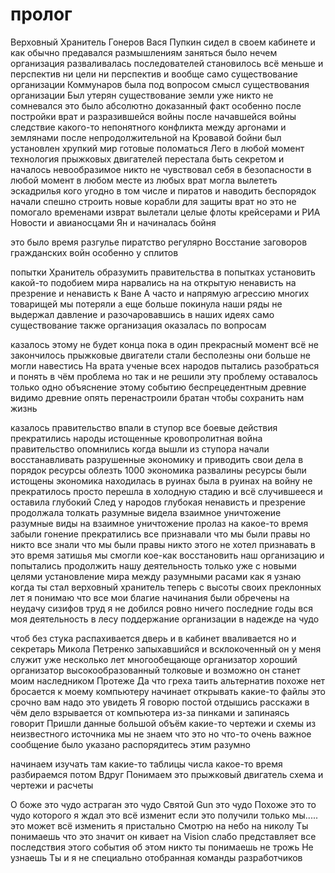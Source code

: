 пролог
=========
Верховный Хранитель Гонеров Вася Пупкин сидел в своем кабинете и как обычно предавался размышлениям
 заняться было нечем организация разваливалась последователей становилось всё меньше и перспектив ни цели ни перспектив и вообще само существование организации Коммунаров была под вопросом смысл существования организации Был утерян
 существование земли уже никто не сомневался это было абсолютно доказанный факт особенно после  постройки врат и разразившейся войны после начавшейся войны следствие какого-то непонятного конфликта между аргонами и землянами
 после непродолжительной на Кровавой бойни был установлен хрупкий мир готовые поломаться Лего в любой момент
 технология прыжковых двигателей перестала быть секретом и началось невообразимое никто не чувствовал себя в безопасности в любой момент в любом месте из любых врат могла вылететь эскадрилья кого угодно в том числе и пиратов и наводить беспорядок начали спешно строить новые корабли для защиты врат но это не помогало 
 временами изврат вылетали целые флоты крейсерами и РИА Новости и авианосцами Ян и начиналась бойня

 это было время разгулье пиратство регулярно Восстание заговоров гражданских войн особенно у сплитов

 попытки Хранитель образумить правительства в попытках установить какой-то подобием мира нарвались на на открытую ненависть на презрение и ненависть к Ване А часто и напрямую агрессию многих товарищей мы потеряли а еще больше покинула наши ряды не выдержал давление и разочаровавшись в наших идеях само существование также организация оказалась по вопросам 

казалось этому не будет конца пока в один прекрасный момент всё не закончилось прыжковые двигатели стали бесполезны они больше не могли навестись На врата
 ученые всех народов пытались разобраться и понять в чём проблема но так и не решили эту проблему оставалось только одно объяснение этому событию беспрецедентным древние видимо древние опять перенастроили братан чтобы сохранить нам жизнь

казалось правительство впали в ступор все боевые действия прекратились народы истощенные кровопролитная война правительство опомнились когда вышли из ступора начали восстанавливать разрушенные экономику и приводить свои дела в порядок ресурсы облезть 1000 экономика развалины ресурсы были истощены экономика находилась в руинах была в руинах на войну не прекратилось просто перешла в холодную стадию и всё случившееся и оставила глубокий След у народов глубокая ненависть и презрение продолжала толкать разумные видела взаимное уничтожение разумные виды на взаимное уничтожение пролаз на какое-то время забыли гонение прекратились все признавали что мы были правы но никто все знали что мы были правы никто этого не хотел признавать в это время затишья мы смогли кое-как восстановить наш организацию и попытались продолжить нашу деятельность только уже с новыми целями установление мира между разумными расами
 как я узнаю когда ты стал верховный хранитель теперь с высоты своих преклонных лет я понимаю что все мои благие начинания были обречены  на неудачу сизифов труд  я не добился ровно ничего последние годы вся моя деятельность в лесу поддержание организации в надежде на чудо

 чтоб без стука распахивается дверь и в кабинет вваливается но и секретарь Микола Петренко  запыхавшийся и  всклокоченный
 он у меня служит уже несколько лет многообещающе организатор хороший организатор высокообразованный толковые и возможно он станет моим наследником Протеже Да что греха таить альтернатив похоже нет
 бросается к моему компьютеру начинает открывать какие-то файлы это срочно вам надо это увидеть Я говорю постой отдышись расскажи в чём дело взрывается от компьютера из-за пинками и запинаясь говорит Пришли данные большой объём какие-то чертежи и схемы из неизвестного источника мы не знаем что это но что-то очень важное  сообщение было указано распорядитесь этим разумно

начинаем изучать там какие-то таблицы числа какое-то время разбираемся потом Вдруг Понимаем это прыжковый двигатель схема и чертежи и расчеты

 О боже это чудо астраган это чудо Святой Gun это чудо Похоже это то чудо которого я ждал это всё изменит если это получили только мы.....
 это может всё изменить
 я пристально Смотрю на небо на николу
 Ты понимаешь что это значит он кивает на Vision слабо представляет все последствия этого события об этом никто ты понимаешь не трожь Не узнаешь Ты и я не специально отобранная команды разработчиков


